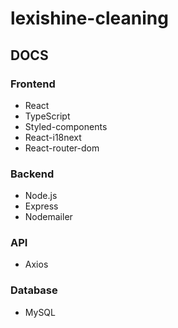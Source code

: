 # lexishine-cleaning

## DOCS

### Frontend

 - React
 - TypeScript
 - Styled-components
 - React-i18next
 - React-router-dom

### Backend

 - Node.js
 - Express
 - Nodemailer

### API

 - Axios

### Database

 - MySQL

### 
